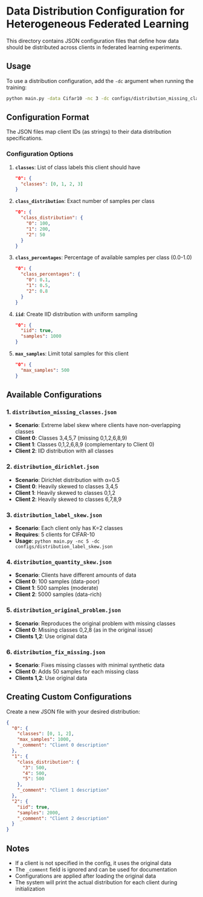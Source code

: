 # Data Distribution Configuration for Heterogeneous Federated Learning

This directory contains JSON configuration files that define how data should be distributed across clients in federated learning experiments.

## Usage

To use a distribution configuration, add the `-dc` argument when running the training:

```bash
python main.py -data Cifar10 -nc 3 -dc configs/distribution_missing_classes.json
```

## Configuration Format

The JSON files map client IDs (as strings) to their data distribution specifications.

### Configuration Options

1. **`classes`**: List of class labels this client should have
   ```json
   "0": {
     "classes": [0, 1, 2, 3]
   }
   ```

2. **`class_distribution`**: Exact number of samples per class
   ```json
   "0": {
     "class_distribution": {
       "0": 100,
       "1": 200,
       "2": 50
     }
   }
   ```

3. **`class_percentages`**: Percentage of available samples per class (0.0-1.0)
   ```json
   "0": {
     "class_percentages": {
       "0": 0.1,
       "1": 0.5,
       "2": 0.8
     }
   }
   ```

4. **`iid`**: Create IID distribution with uniform sampling
   ```json
   "0": {
     "iid": true,
     "samples": 1000
   }
   ```

5. **`max_samples`**: Limit total samples for this client
   ```json
   "0": {
     "max_samples": 500
   }
   ```

## Available Configurations

### 1. `distribution_missing_classes.json`
- **Scenario**: Extreme label skew where clients have non-overlapping classes
- **Client 0**: Classes 3,4,5,7 (missing 0,1,2,6,8,9)
- **Client 1**: Classes 0,1,2,6,8,9 (complementary to Client 0)
- **Client 2**: IID distribution with all classes

### 2. `distribution_dirichlet.json`
- **Scenario**: Dirichlet distribution with α=0.5
- **Client 0**: Heavily skewed to classes 3,4,5
- **Client 1**: Heavily skewed to classes 0,1,2
- **Client 2**: Heavily skewed to classes 6,7,8,9

### 3. `distribution_label_skew.json`
- **Scenario**: Each client only has K=2 classes
- **Requires**: 5 clients for CIFAR-10
- **Usage**: `python main.py -nc 5 -dc configs/distribution_label_skew.json`

### 4. `distribution_quantity_skew.json`
- **Scenario**: Clients have different amounts of data
- **Client 0**: 100 samples (data-poor)
- **Client 1**: 500 samples (moderate)
- **Client 2**: 5000 samples (data-rich)

### 5. `distribution_original_problem.json`
- **Scenario**: Reproduces the original problem with missing classes
- **Client 0**: Missing classes 0,2,8 (as in the original issue)
- **Clients 1,2**: Use original data

### 6. `distribution_fix_missing.json`
- **Scenario**: Fixes missing classes with minimal synthetic data
- **Client 0**: Adds 50 samples for each missing class
- **Clients 1,2**: Use original data

## Creating Custom Configurations

Create a new JSON file with your desired distribution:

```json
{
  "0": {
    "classes": [0, 1, 2],
    "max_samples": 1000,
    "_comment": "Client 0 description"
  },
  "1": {
    "class_distribution": {
      "3": 500,
      "4": 500,
      "5": 500
    },
    "_comment": "Client 1 description"
  },
  "2": {
    "iid": true,
    "samples": 2000,
    "_comment": "Client 2 description"
  }
}
```

## Notes

- If a client is not specified in the config, it uses the original data
- The `_comment` field is ignored and can be used for documentation
- Configurations are applied after loading the original data
- The system will print the actual distribution for each client during initialization